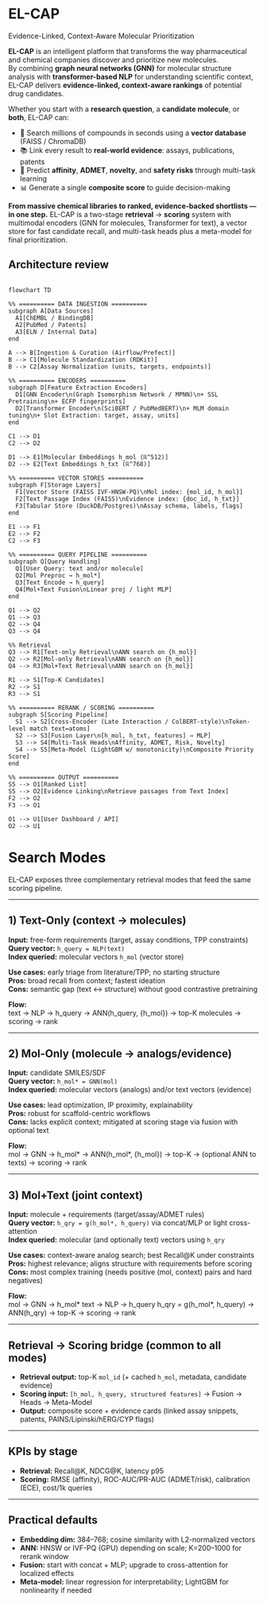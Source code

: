 # EL-CAP
Evidence-Linked, Context-Aware Molecular Prioritization

**EL-CAP** is an intelligent platform that transforms the way pharmaceutical and chemical companies discover and prioritize new molecules.  
By combining **graph neural networks (GNN)** for molecular structure analysis with **transformer-based NLP** for understanding scientific context, EL-CAP delivers **evidence-linked, context-aware rankings** of potential drug candidates.  

Whether you start with a **research question**, a **candidate molecule**, or **both**, EL-CAP can:  
- 🚀 Search millions of compounds in seconds using a **vector database** (FAISS / ChromaDB)  
- 📚 Link every result to **real-world evidence**: assays, publications, patents  
- 🧪 Predict **affinity**, **ADMET**, **novelty**, and **safety risks** through multi-task learning  
- 📊 Generate a single **composite score** to guide decision-making  

**From massive chemical libraries to ranked, evidence-backed shortlists — in one step.**
EL-CAP is a two-stage **retrieval** → **scoring** system with multimodal encoders (GNN for molecules, Transformer for text), a vector store for fast candidate recall, and multi-task heads plus a meta-model for final prioritization.
## Architecture review
```mermaid

flowchart TD

%% ========== DATA INGESTION ==========
subgraph A[Data Sources]
  A1[ChEMBL / BindingDB] 
  A2[PubMed / Patents] 
  A3[ELN / Internal Data]
end

A --> B[Ingestion & Curation (Airflow/Prefect)]
B --> C1[Molecule Standardization (RDKit)]
B --> C2[Assay Normalization (units, targets, endpoints)]

%% ========== ENCODERS ==========
subgraph D[Feature Extraction Encoders]
  D1[GNN Encoder\n(Graph Isomorphism Network / MPNN)\n+ SSL Pretraining\n+ ECFP fingerprints]
  D2[Transformer Encoder\n(SciBERT / PubMedBERT)\n+ MLM domain tuning\n+ Slot Extraction: target, assay, units]
end

C1 --> D1
C2 --> D2

D1 --> E1[Molecular Embeddings h_mol (ℝ^512)]
D2 --> E2[Text Embeddings h_txt (ℝ^768)]

%% ========== VECTOR STORES ==========
subgraph F[Storage Layers]
  F1[Vector Store (FAISS IVF-HNSW-PQ)\nMol index: {mol_id, h_mol}]
  F2[Text Passage Index (FAISS)\nEvidence index: {doc_id, h_txt}]
  F3[Tabular Store (DuckDB/Postgres)\nAssay schema, labels, flags]
end

E1 --> F1
E2 --> F2
C2 --> F3

%% ========== QUERY PIPELINE ==========
subgraph Q[Query Handling]
  Q1[User Query: text and/or molecule]
  Q2[Mol Preproc → h_mol*]
  Q3[Text Encode → h_query]
  Q4[Mol+Text Fusion\nLinear proj / light MLP]
end

Q1 --> Q2
Q1 --> Q3
Q2 --> Q4
Q3 --> Q4

%% Retrieval
Q3 --> R1[Text-only Retrieval\nANN search on {h_mol}]
Q2 --> R2[Mol-only Retrieval\nANN search on {h_mol}]
Q4 --> R3[Mol+Text Retrieval\nANN search on {h_mol}]

R1 --> S1[Top-K Candidates]
R2 --> S1
R3 --> S1

%% ========== RERANK / SCORING ==========
subgraph S[Scoring Pipeline]
  S1 --> S2[Cross-Encoder (Late Interaction / ColBERT-style)\nToken-level match text↔atoms]
  S2 --> S3[Fusion Layer\n[h_mol, h_txt, features] → MLP]
  S3 --> S4[Multi-Task Heads\nAffinity, ADMET, Risk, Novelty]
  S4 --> S5[Meta-Model (LightGBM w/ monotonicity)\nComposite Priority Score]
end

%% ========== OUTPUT ==========
S5 --> O1[Ranked List]
S5 --> O2[Evidence Linking\nRetrieve passages from Text Index]
F2 --> O2
F3 --> O1

O1 --> U1[User Dashboard / API]
O2 --> U1

```

  # Search Modes

EL-CAP exposes three complementary retrieval modes that feed the same scoring pipeline.

---

## 1) Text-Only (context → molecules)

**Input:** free-form requirements (target, assay conditions, TPP constraints)  
**Query vector:** `h_query = NLP(text)`  
**Index queried:** molecular vectors `h_mol` (vector store)  

**Use cases:** early triage from literature/TPP; no starting structure  
**Pros:** broad recall from context; fastest ideation  
**Cons:** semantic gap (text ↔ structure) without good contrastive pretraining  

**Flow:**  
text → NLP → h_query → ANN(h_query, {h_mol}) → top-K molecules → scoring → rank

---

## 2) Mol-Only (molecule → analogs/evidence)

**Input:** candidate SMILES/SDF  
**Query vector:** `h_mol* = GNN(mol)`  
**Index queried:** molecular vectors (analogs) and/or text vectors (evidence)  

**Use cases:** lead optimization, IP proximity, explainability  
**Pros:** robust for scaffold-centric workflows  
**Cons:** lacks explicit context; mitigated at scoring stage via fusion with optional text  

**Flow:**  
mol → GNN → h_mol* → ANN(h_mol*, {h_mol}) → top-K → (optional ANN to texts) → scoring → rank


---

## 3) Mol+Text (joint context)

**Input:** molecule + requirements (target/assay/ADMET rules)  
**Query vector:** `h_qry = g(h_mol*, h_query)` via concat/MLP or light cross-attention  
**Index queried:** molecular (and optionally text) vectors using `h_qry`  

**Use cases:** context-aware analog search; best Recall@K under constraints  
**Pros:** highest relevance; aligns structure with requirements before scoring  
**Cons:** most complex training (needs positive (mol, context) pairs and hard negatives)  

**Flow:**  
mol → GNN → h_mol*
text → NLP → h_query
h_qry = g(h_mol*, h_query) → ANN(h_qry) → top-K → scoring → rank

---

## Retrieval → Scoring bridge (common to all modes)

- **Retrieval output:** top-K `mol_id` (+ cached `h_mol`, metadata, candidate evidence)  
- **Scoring input:** `[h_mol, h_query, structured features]` → Fusion → Heads → Meta-Model  
- **Output:** composite score + evidence cards (linked assay snippets, patents, PAINS/Lipinski/hERG/CYP flags)  

---

## KPIs by stage

- **Retrieval:** Recall@K, NDCG@K, latency p95  
- **Scoring:** RMSE (affinity), ROC-AUC/PR-AUC (ADMET/risk), calibration (ECE), cost/1k queries  

---

## Practical defaults

- **Embedding dim:** 384–768; cosine similarity with L2-normalized vectors  
- **ANN:** HNSW or IVF-PQ (GPU) depending on scale; K=200–1000 for rerank window  
- **Fusion:** start with concat + MLP; upgrade to cross-attention for localized effects  
- **Meta-model:** linear regression for interpretability; LightGBM for nonlinearity if needed



